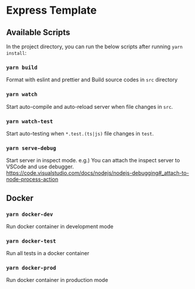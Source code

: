 # Express Template

## Available Scripts

In the project directory, you can run the below scripts after running `yarn install`:

### `yarn build`

Format with eslint and prettier and Build source codes in `src` directory

### `yarn watch`

Start auto-compile and auto-reload server when file changes in `src`.

### `yarn watch-test`

Start auto-testing when `*.test.(ts|js)` file changes in `test`.

### `yarn serve-debug`

Start server in inspect mode.
e.g.) You can attach the inspect server to VSCode and use debugger. https://code.visualstudio.com/docs/nodejs/nodejs-debugging#_attach-to-node-process-action

## Docker

### `yarn docker-dev`

Run docker container in development mode

### `yarn docker-test`

Run all tests in a docker container

### `yarn docker-prod`

Run docker container in production mode
